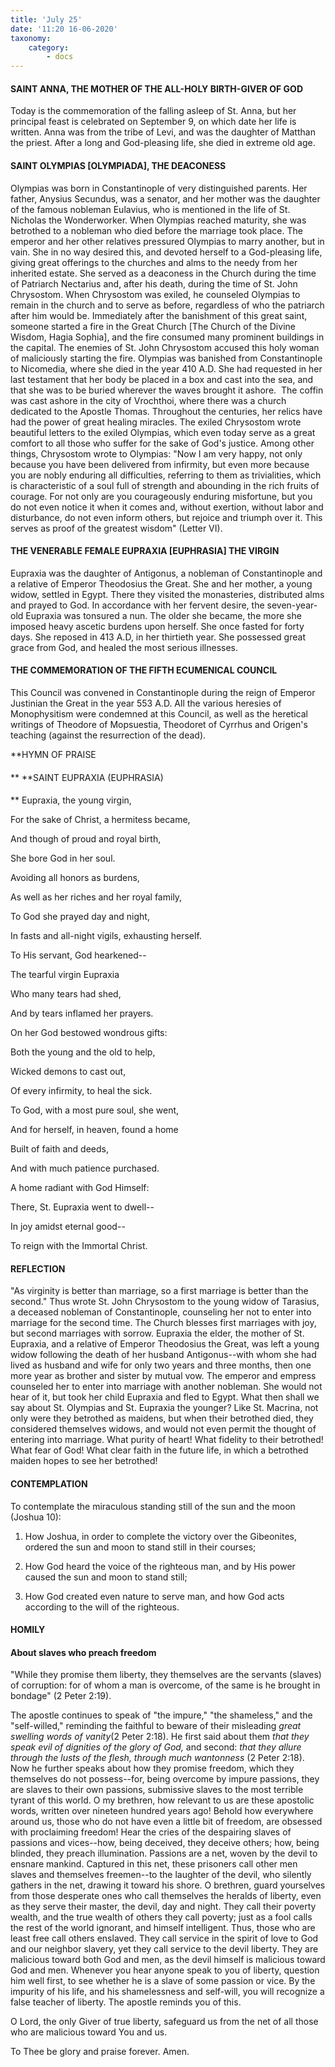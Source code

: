 ```yaml
---
title: 'July 25'
date: '11:20 16-06-2020'
taxonomy:
    category:
        - docs
---
```


#### SAINT ANNA, THE MOTHER OF THE ALL-HOLY BIRTH-GIVER OF GOD

Today is the commemoration of the falling asleep of St. Anna, but her principal feast is celebrated on September 9, on which date her life is written. Anna was from the tribe of Levi, and was the daughter of Matthan the priest. After a long and God-pleasing life, she died in extreme old age.

#### SAINT OLYMPIAS [OLYMPIADA], THE DEACONESS

Olympias was born in Constantinople of very distinguished parents. Her father, Anysius Secundus, was a senator, and her mother was the daughter of the famous nobleman Eulavius, who is mentioned in the life of St. Nicholas the Wonderworker. When Olympias reached maturity, she was betrothed to a nobleman who died before the marriage took place. The emperor and her other relatives pressured Olympias to marry another, but in vain. She in no way desired this, and devoted herself to a God-pleasing life, giving great offerings to the churches and alms to the needy from her inherited estate. She served as a deaconess in the Church during the time of Patriarch Nectarius and, after his death, during the time of St. John Chrysostom. When Chrysostom was exiled, he counseled Olympias to remain in the church and to serve as before, regardless of who the patriarch after him would be. Immediately after the banishment of this great saint, someone started a fire in the Great Church [The Church of the Divine Wisdom, Hagia Sophia], and the fire consumed many prominent buildings in the capital. The enemies of St. John Chrysostom accused this holy woman of maliciously starting the fire. Olympias was banished from Constantinople to Nicomedia, where she died in the year 410 A.D. She had requested in her last testament that her body be placed in a box and cast into the sea, and that she was to be buried wherever the waves brought it ashore.  The coffin was cast ashore in the city of Vrochthoi, where there was a church dedicated to the Apostle Thomas. Throughout the centuries, her relics have had the power of great healing miracles. The exiled Chrysostom wrote beautiful letters to the exiled Olympias, which even today serve as a great comfort to all those who suffer for the sake of God's justice. Among other things, Chrysostom wrote to Olympias: "Now I am very happy, not only because you have been delivered from infirmity, but even more because you are nobly enduring all difficulties, referring to them as trivialities, which is characteristic of a soul full of strength and abounding in the rich fruits of courage. For not only are you courageously enduring misfortune, but you do not even notice it when it comes and, without exertion, without labor and disturbance, do not even inform others, but rejoice and triumph over it. This serves as proof of the greatest wisdom" (Letter VI).

#### THE VENERABLE FEMALE EUPRAXIA [EUPHRASIA] THE VIRGIN

Eupraxia was the daughter of Antigonus, a nobleman of Constantinople and a relative of Emperor Theodosius the Great. She and her mother, a young widow, settled in Egypt. There they visited the monasteries, distributed alms and prayed to God. In accordance with her fervent desire, the seven-year-old Eupraxia was tonsured a nun. The older she became, the more she imposed heavy ascetic burdens upon herself. She once fasted for forty days. She reposed in 413 A.D, in her thirtieth year. She possessed great grace from God, and healed the most serious illnesses.

#### THE COMMEMORATION OF THE FIFTH ECUMENICAL COUNCIL

This Council was convened in Constantinople during the reign of Emperor Justinian the Great in the year 553 A.D. All the various heresies of Monophysitism were condemned at this Council, as well as the heretical writings of Theodore of Mopsuestia, Theodoret of Cyrrhus and Origen's teaching (against the resurrection of the dead).


**HYMN OF PRAISE
####  
**
**SAINT EUPRAXIA (EUPHRASIA)
####  
**
Eupraxia, the young virgin,
 

For the sake of Christ, a hermitess became,
 

And though of proud and royal birth,
 

She bore God in her soul.
 

Avoiding all honors as burdens,
 

As well as her riches and her royal family,
 

To God she prayed day and night,
 

In fasts and all-night vigils, exhausting herself.
 

To His servant, God hearkened--
 

The tearful virgin Eupraxia
 

Who many tears had shed,
 

And by tears inflamed her prayers.
 

On her God bestowed wondrous gifts:
 

Both the young and the old to help,


Wicked demons to cast out,
 

Of every infirmity, to heal the sick.
 

To God, with a most pure soul, she went,
 

And for herself, in heaven, found a home


Built of faith and deeds,
 

And with much patience purchased.
 

A home radiant with God Himself:
 

There, St. Eupraxia went to dwell--
 

In joy amidst eternal good--
 

To reign with the Immortal Christ.
 

#### REFLECTION

"As virginity is better than marriage, so a first marriage is better than the second." Thus wrote St. John Chrysostom to the young widow of Tarasius, a deceased nobleman of Constantinople, counseling her not to enter into marriage for the second time. The Church blesses first marriages with joy, but second marriages with sorrow. Eupraxia the elder, the mother of St. Eupraxia, and a relative of Emperor Theodosius the Great, was left a young widow following the death of her husband Antigonus--with whom she had lived as husband and wife for only two years and three months, then one more year as brother and sister by mutual vow. The emperor and empress counseled her to enter into marriage with another nobleman. She would not hear of it, but took her child Eupraxia and fled to Egypt. What then shall we say about St. Olympias and St. Eupraxia the younger? Like St. Macrina, not only were they betrothed as maidens, but when their betrothed died, they considered themselves widows, and would not even permit the thought of entering into marriage. What purity of heart! What fidelity to their betrothed! What fear of God! What clear faith in the future life, in which a betrothed maiden hopes to see her betrothed!


#### CONTEMPLATION


To contemplate the miraculous standing still of the sun and the moon (Joshua 10):

1.  How Joshua, in order to complete the victory over the Gibeonites, ordered the sun and moon to stand still in their courses;

1.  How God heard the voice of the righteous man, and by His power caused the sun and moon to stand still;

1.  How God created even nature to serve man, and how God acts according to the will of the righteous.


#### HOMILY


#### About slaves who preach freedom

"While they promise them liberty, they themselves are the servants (slaves) of corruption: for of whom a man is overcome, of the same is he brought in bondage" (2 Peter 2:19).

The apostle continues to speak of "the impure," "the shameless," and the "self-willed," reminding the faithful to beware of their misleading *great swelling words of vanity*(2 Peter 2:18). He first said about them *that they speak evil of dignities of the glory of God,* and second: *that they allure through the lusts of the flesh, through much wantonness* (2 Peter 2:18). Now he further speaks about how they promise freedom, which they themselves do not possess--for, being overcome by impure passions, they are slaves to their own passions, submissive slaves to the most terrible tyrant of this world. O my brethren, how relevant to us are these apostolic words, written over nineteen hundred years ago! Behold how everywhere around us, those who do not have even a little bit of freedom, are obsessed with proclaiming freedom! Hear the cries of the despairing slaves of passions and vices--how, being deceived, they deceive others; how, being blinded, they preach illumination. Passions are a net, woven by the devil to ensnare mankind. Captured in this net, these prisoners call other men slaves and themselves freemen--to the laughter of the devil, who silently gathers in the net, drawing it toward his shore. O brethren, guard yourselves from those desperate ones who call themselves the heralds of liberty, even as they serve their master, the devil, day and night. They call their poverty wealth, and the true wealth of others they call poverty; just as a fool calls the rest of the world ignorant, and himself intelligent. Thus, those who are least free call others enslaved. They call service in the spirit of love to God and our neighbor slavery, yet they call service to the devil liberty. They are malicious toward both God and men, as the devil himself is malicious toward God and men. Whenever you hear anyone speak to you of liberty, question him well first, to see whether he is a slave of some passion or vice. By the impurity of his life, and his shamelessness and self-will, you will recognize a false teacher of liberty. The apostle reminds you of this.

O Lord, the only Giver of true liberty, safeguard us from the net of all those who are malicious toward You and us.

To Thee be glory and praise forever. Amen.
